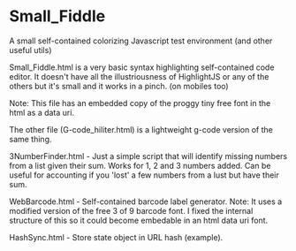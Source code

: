 # Small_Fiddle
A small self-contained colorizing Javascript test environment
(and other useful utils)

Small_Fiddle.html is a very basic syntax highlighting
self-contained code editor.  It doesn't have all the
illustriousness of HighlightJS or any of the others but
it's small and it works in a pinch.  (on mobiles too)

Note:  This file has an embedded copy of the proggy
tiny free font in the html as a data uri.

The other file (G-code_hiliter.html) is a lightweight
g-code version of the same thing.

3NumberFinder.html - Just a simple script that will identify
missing numbers from a list given their sum.  Works for
1, 2 and 3 numbers added.  Can be useful for accounting
if you 'lost' a few numbers from a lust but have their
sum.

WebBarcode.html - Self-contained barcode label generator.
Note:  It uses a modified version of the free 3 of 9
barcode font.  I fixed the internal structure of this so
it could become embedable in an html data uri font.

HashSync.html - Store state object in URL hash (example).
